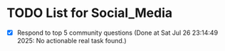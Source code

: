 # TODO List for Social_Media

- [x] Respond to top 5 community questions  (Done at Sat Jul 26 23:14:49 2025: No actionable real task found.)